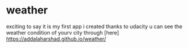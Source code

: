 # weather
exciting to say it is my first app i created thanks to udacity
u can see the weather condition of yourv city through [here]
https://addalaharshad.github.io/weather/
